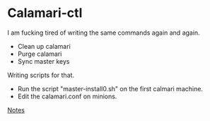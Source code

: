 # Calamari-ctl

I am fucking tired of writing the same commands again and again.

- Clean up calamari
- Purge calamari
- Sync master keys

Writing scripts for that.



- Run the script "master-install0.sh" on the first calmari machine.
- Edit the calamari.conf on minions.



[Notes](http://bencane.com/2014/02/04/saltstack-getting-redundancy-and-scalability-with-multiple-master-servers/)

